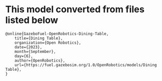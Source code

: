 # This model converted from files listed below

```
@online{GazeboFuel-OpenRobotics-Dining-Table,
	title={Dining Table},
	organization={Open Robotics},
	date={2023},
	month={September},
	day={6},
	author={OpenRobotics},
	url={https://fuel.gazebosim.org/1.0/OpenRobotics/models/Dining Table},
}  
```

